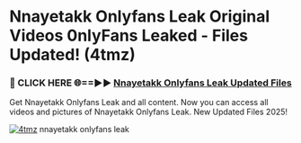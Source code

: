 # Nnayetakk Onlyfans Leak Original Videos 0nlyFans Leaked - Files Updated! (4tmz)

<h3>🔴 CLICK HERE 🌐==►► <a href="https://tinyurl.com/x26r9saj" rel="nofollow">Nnayetakk Onlyfans Leak Updated Files</a></h3>

Get Nnayetakk Onlyfans Leak and all content. Now you can access all videos and pictures of Nnayetakk Onlyfans Leak. New Updated Files 2025!

[![4tmz](https://i.imgur.com/LkgZPqh.gif)](https://tinyurl.com/x26r9saj)
nnayetakk onlyfans leak